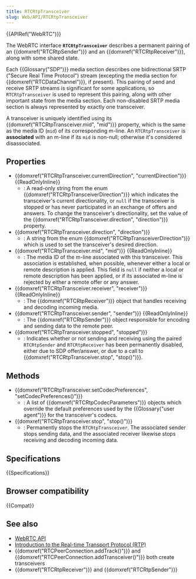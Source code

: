 ```yaml
---
title: RTCRtpTransceiver
slug: Web/API/RTCRtpTransceiver
---
```


{{APIRef("WebRTC")}}

The WebRTC interface **`RTCRtpTransceiver`** describes a permanent pairing of an {{domxref("RTCRtpSender")}} and an {{domxref("RTCRtpReceiver")}}, along with some shared state.

Each {{Glossary("SDP")}} media section describes one bidirectional SRTP ("Secure Real Time Protocol") stream (excepting the media section for {{domxref("RTCDataChannel")}}, if present). This pairing of send and receive SRTP streams is significant for some applications, so `RTCRtpTransceiver` is used to represent this pairing, along with other important state from the media section. Each non-disabled SRTP media section is always represented by exactly one transceiver.

A transceiver is uniquely identified using its {{domxref("RTCRtpTransceiver.mid", "mid")}} property, which is the same as the media ID (`mid`) of its corresponding m-line. An `RTCRtpTransceiver` is **associated** with an m-line if its `mid` is non-null; otherwise it's considered disassociated.

## Properties

- {{domxref("RTCRtpTransceiver.currentDirection", "currentDirection")}} {{ReadOnlyInline}}
  - : A read-only string from the enum {{domxref("RTCRtpTransceiverDirection")}} which indicates the transceiver's current directionality, or `null` if the transceiver is stopped or has never participated in an exchange of offers and answers. To change the transceiver's directionality, set the value of the {{domxref("RTCRtpTransceiver.direction", "direction")}} property.
- {{domxref("RTCRtpTransceiver.direction", "direction")}}
  - : A string from the enum {{domxref("RTCRtpTransceiverDirection")}} which is used to set the transceiver's desired direction.
- {{domxref("RTCRtpTransceiver.mid", "mid")}} {{ReadOnlyInline}}
  - : The media ID of the m-line associated with this transceiver. This association is established, when possible, whenever either a local or remote description is applied. This field is `null` if neither a local or remote description has been applied, or if its associated m-line is rejected by either a remote offer or any answer.
- {{domxref("RTCRtpTransceiver.receiver", "receiver")}} {{ReadOnlyInline}}
  - : The {{domxref("RTCRtpReceiver")}} object that handles receiving and decoding incoming media.
- {{domxref("RTCRtpTransceiver.sender", "sender")}} {{ReadOnlyInline}}
  - : The {{domxref("RTCRtpSender")}} object responsible for encoding and sending data to the remote peer.
- {{domxref("RTCRtpTransceiver.stopped", "stopped")}}
  - : Indicates whether or not sending and receiving using the paired `RTCRtpSender` and `RTCRtpReceiver` has been permanently disabled, either due to SDP offer/answer, or due to a call to {{domxref("RTCRtpTransceiver.stop", "stop()")}}.

## Methods

- {{domxref("RTCRtpTransceiver.setCodecPreferences", "setCodecPreferences()")}}
  - : A list of {{domxref("RTCRtpCodecParameters")}} objects which override the default preferences used by the {{Glossary("user agent")}} for the transceiver's codecs.
- {{domxref("RTCRtpTransceiver.stop", "stop()")}}
  - : Permanently stops the `RTCRtpTransceiver`. The associated sender stops sending data, and the associated receiver likewise stops receiving and decoding incoming data.

## Specifications

{{Specifications}}

## Browser compatibility

{{Compat}}

## See also

- [WebRTC API](/zh-CN/docs/Web/API/WebRTC_API)
- [Introduction to the Real-time Transport Protocol (RTP)](/zh-CN/docs/Web/API/WebRTC_API/Intro_to_RTP)
- {{domxref("RTCPeerConnection.addTrack()")}} and {{domxref("RTCPeerConnection.addTransceiver()")}} both create transceivers
- {{domxref("RTCRtpReceiver")}} and {{domxref("RTCRtpSender")}}
